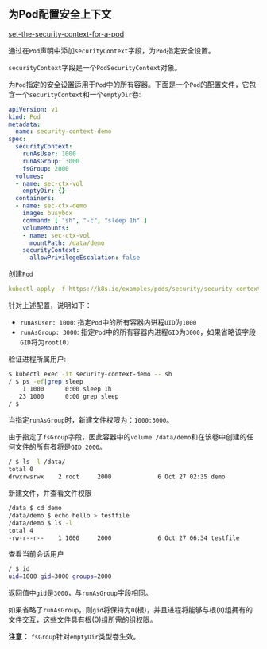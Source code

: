 ## 为Pod配置安全上下文

[set-the-security-context-for-a-pod](https://kubernetes.io/docs/tasks/configure-pod-container/security-context/#set-the-security-context-for-a-pod)

通过在`Pod`声明中添加`securityContext`字段，为`Pod`指定安全设置。

`securityContext`字段是一个`PodSecurityContext`对象。

为`Pod`指定的安全设置适用于`Pod`中的所有容器。下面是一个`Pod`的配置文件，它包含一个`securityContext`和一个`emptyDir`卷:

```yaml
apiVersion: v1
kind: Pod
metadata:
  name: security-context-demo
spec:
  securityContext:
    runAsUser: 1000
    runAsGroup: 3000
    fsGroup: 2000
  volumes:
  - name: sec-ctx-vol
    emptyDir: {}
  containers:
  - name: sec-ctx-demo
    image: busybox
    command: [ "sh", "-c", "sleep 1h" ]
    volumeMounts:
    - name: sec-ctx-vol
      mountPath: /data/demo
    securityContext:
      allowPrivilegeEscalation: false
```

创建`Pod`

```yaml
kubectl apply -f https://k8s.io/examples/pods/security/security-context.yaml
```

针对上述配置，说明如下：
- `runAsUser: 1000`: 指定`Pod`中的所有容器内进程`UID`为`1000`
- `runAsGroup: 3000`: 指定`Pod`中的所有容器内进程`GID`为`3000`，如果省略该字段`GID`将为`root(0)`

验证进程所属用户:

```bash
$ kubectl exec -it security-context-demo -- sh
/ $ ps -ef|grep sleep
    1 1000      0:00 sleep 1h
   23 1000      0:00 grep sleep
/ $
```

当指定`runAsGroup`时，新建文件权限为：`1000:3000`。

由于指定了`fsGroup`字段，因此容器中的`volume /data/demo`和在该卷中创建的任何文件的所有者将是`GID 2000`。

```bash
/ $ ls -l /data/
total 0
drwxrwsrwx    2 root     2000             6 Oct 27 02:35 demo
```

新建文件，并查看文件权限

```bash
/data $ cd demo
/data/demo $ echo hello > testfile
/data/demo $ ls -l
total 4
-rw-r--r--    1 1000     2000             6 Oct 27 06:34 testfile
```

查看当前会话用户

```bash
/ $ id
uid=1000 gid=3000 groups=2000
```

返回值中`gid`是`3000`，与`runAsGroup`字段相同。

如果省略了`runAsGroup`，则`gid`将保持为`0`(根)，并且进程将能够与根(`0`)组拥有的文件交互，这些文件具有根(0)组所需的组权限。

**注意：** `fsGroup`针对`emptyDir`类型卷生效。